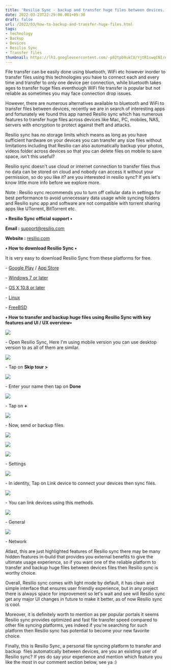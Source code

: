 ```yaml
---
title: 'Resilio Sync - backup and transfer huge files between devices.'
date: 2022-03-23T22:29:00.001+05:30
draft: false
url: /2022/03/how-to-backup-and-transfer-huge-files.html
tags: 
- technology
- Backup
- Devices
- Resilio Sync
- Transfer files
thumbnail: https://lh3.googleusercontent.com/-p82tpb9ukCU/YjtR1swqCNI/AAAAAAAAJ3E/MPC88R5tISYyVV3NWAEtE3uHmK4tLlwQQCNcBGAsYHQ/s1600/1648054740394554-0.png
---
```


  

File transfer can be easily done using bluetooth, WiFi etc however inorder to transfer files using this technologies you have to connect each and every time and transfer to only one device per connection, while bluetooth takes ages to transfer huge files eventhough WiFi file transfer is popular but not reliable as sometimes you may face connection drop issues.

  

However, there are numerous alternatives available to bluetooth and WiFi to transfer files between devices, recently we are in search of interesting apps and fortunately we found this app named Resilio sync which has numerous features to transfer huge files across devices like Mac, PC, mobiles, NAS, servers with encryption to protect against theft and attacks.

  

Resilio sync has no storage limits which means as long as you have sufficient hardware on your devices you can transfer any size files without limitations including that Resilio can also automatically backup your photos, videos folder across devices so that you can delete files on mobile to save space, isn't this useful?

  

Resilio sync doesn't use cloud or internet connection to transfer files thus no data can be stored on cloud and nobody can access it without your permission, so do you like it? are you interested in resilio sync? If yes let's know little more info before we explore more.  

  

Note : Resilio sync recommends you to turn off cellular data in settings for best performance to avoid unnecessary data usage while syncing folders and Resilio sync app and software are not compatible with torrent sharing apps like UTorrent, BitTorrent etc.

  

**• Resilio Sync official support •**

**Email :** [support@resilio.com](mailto:support@resilio.com)

**Website :** [resilio.com](http://resilio.com)

**• How to download Resilio Sync •**

It is very easy to download Resilio Sync from these platforms for free.

  

\- [Google Play](https://play.google.com/store/apps/details?id=com.resilio.sync&hl=en_US&gl=US&referrer=utm_source=google&utm_medium=organic&utm_term=resilio%20sync%20app%20store&pcampaignid=APPU_1_bko7YsOfCJqYptQPis-U4A0) / [App Store](https://apps.apple.com/us/app/resilio-sync/id1126282325)

\- [Windows 7 or later](https://www.resilio.com/platforms/desktop/)

\- [OS X 10.8 or later](https://www.resilio.com/platforms/desktop/)

\- [Linux](https://www.resilio.com/platforms/desktop/)

\- [FreeBSD](https://www.resilio.com/platforms/desktop/)

**• How to transfer and backup huge files using Resilio Sync with key features and UI / UX overview•**

 **![](https://lh3.googleusercontent.com/-_k4Ylf_zPDo/YjtR1L5Xc2I/AAAAAAAAJ3A/b_5fedY8OcI-BjskOlaqZOtgpJ-opAEFwCNcBGAsYHQ/s1600/1648054737681120-1.png)** 

\- Open Resilio Sync, Here I'm using mobile version you can use desktop version to as all of them are similar.

  

 ![](https://lh3.googleusercontent.com/-XF10XS5hCrI/YjtR0RQRBqI/AAAAAAAAJ28/DVN_6GDa0_8SDg1PJhSlbQphB7DHvGbsQCNcBGAsYHQ/s1600/1648054734586359-2.png) 

  

\- Tap on **Skip tour >**

 **![](https://lh3.googleusercontent.com/-ljVeMl8DV7c/YjtRzqL-yhI/AAAAAAAAJ24/yS_gQpNNsSEjUGoK63htJYXeFFWp9a5vwCNcBGAsYHQ/s1600/1648054731597326-3.png)** 

\- Enter your name then tap on **Done**

 **![](https://lh3.googleusercontent.com/-wN2ifu0ECfA/YjtRy_nL0YI/AAAAAAAAJ20/AjkFUFz7sL4KdovcrVhFnb253QLZkxR1QCNcBGAsYHQ/s1600/1648054728883088-4.png)** 

\- Tap on **+**

 ![](https://lh3.googleusercontent.com/-fGyWEKJ-rg0/YjtRyG22UBI/AAAAAAAAJ2w/k4mcEjabp4IIaS9qNpkS2Ijk2uqba_rwwCNcBGAsYHQ/s1600/1648054725806937-5.png) 

  

\- Now, send or backup files.

  

 ![](https://lh3.googleusercontent.com/-lXOPMVlcQTY/YjtRxZha9dI/AAAAAAAAJ2s/kF61zbaHteI3_V7ygogY7BzNlDjDESw0QCNcBGAsYHQ/s1600/1648054722950158-6.png) 

  

 ![](https://lh3.googleusercontent.com/-k2t7MWoOFkY/YjtRwnl64pI/AAAAAAAAJ2o/-f9ErZUmp-4BzplUQtOa2y0YgocUDsjEQCNcBGAsYHQ/s1600/1648054720230374-7.png) 

  

 ![](https://lh3.googleusercontent.com/-WuHT2NllfMQ/YjtRvzxOz4I/AAAAAAAAJ2k/nYYPPBptb98kx6WhY-ByJDhv3AESTTu9gCNcBGAsYHQ/s1600/1648054717422367-8.png) 

  

\- Settings

  

 ![](https://lh3.googleusercontent.com/-EaG16UzidE8/YjtRvfjpBDI/AAAAAAAAJ2g/ySu-GF3JGdMIpAAeynbQkeXM1PrPSh3RgCNcBGAsYHQ/s1600/1648054714177862-9.png) 

  

\- In identity, Tap on Link device to connect your devices then sync files.

  

 ![](https://lh3.googleusercontent.com/-Pt7_53LV2gg/YjtRuUqDh_I/AAAAAAAAJ2c/4q6DUPzrsE88SoZOfwkT0HM43KDok7k1wCNcBGAsYHQ/s1600/1648054711306177-10.png) 

  

\- You can link devices using this methods.

  

 ![](https://lh3.googleusercontent.com/--l6oSJBPosM/YjtRt6iD20I/AAAAAAAAJ2Y/mH-q-xigZVEy1ThwNAeaOnIN9hMzKQVTwCNcBGAsYHQ/s1600/1648054708591030-11.png) 

  

\- General

  

 ![](https://lh3.googleusercontent.com/-1sccndIIrhg/YjtRtFr6ptI/AAAAAAAAJ2U/21RyPj6DJ9wCvWBrzcvdEucEHSAbViZ0gCNcBGAsYHQ/s1600/1648054703586135-12.png) 

  

\- Network

  

Atlast, this are just highlighted features of Resilio sync there may be many hidden features in-build that provides you external benefits to give the ultimate usage experience, so if you want one of the reliable platform to transfer and backup huge files between devices files then Resilio sync is worthy choice.

  

Overall, Resilio sync comes with light mode by default, it has clean and simple interface that ensures user friendly experience, but in any project there is always space for improvement so let's wait and see will Resilio sync get any major UI changes in future to make it better, as of now Resilio sync is cool.

  

Moreover, it is definitely worth to mention as per popular portals it seems Resilio sync provides optimized and fast file transfer speed compared to other file syncing platforms, yes indeed if you're searching for such platform then Resilio sync has potential to become your new favorite choice.

  

Finally, this is Resilio Sync, a personal file syncing platform to transfer and backup  files automatically between devices, are you an existing user of Resilio sync? If yes do say your experience and mention which feature you like the most in our comment section below, see ya :)